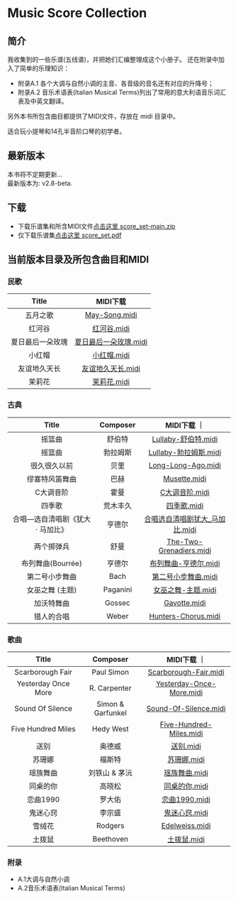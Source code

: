 # Music Score Collection

## 简介
我收集到的一些乐谱(五线谱)，并把她们汇编整理成这个小册子。
还在附录中加入了简单的乐理知识：
- 附录A.1 各个大调与自然小调的主音、各音级的音名还有对应的升降号；
- 附录A.2 音乐术语表(Italian Musical Terms)列出了常用的意大利语音乐词汇表及中英文翻译。

另外本书所包含曲目都提供了MIDI文件，存放在 midi 目录中。

适合玩小提琴和14孔半音阶口琴的初学者。

## 最新版本
本书将不定期更新...  
最新版本为: v2.8-beta.


## 下载
- 下载乐谱集和所含MIDI文件[点击这里 score_set-main.zip](https://codeload.github.com/shuhenglee/score_set/zip/refs/heads/main)
- 仅下载乐谱集[点击这里 score_set.pdf](https://raw.githubusercontent.com/shuhenglee/score_set/main/score_set.pdf)

## 当前版本目录及所包含曲目和MIDI

### 民歌

| Title | MIDI下载 |
| :---: | :---: |
| 五月之歌 | [May-Song.midi](https://raw.githubusercontent.com/shuhenglee/score_set/main/midi/May-Song.midi) | 
| 红河谷 | [红河谷.midi](https://raw.githubusercontent.com/shuhenglee/score_set/main/midi/红河谷.midi) |
| 夏日最后一朵玫瑰 | [夏日最后一朵玫瑰.midi](https://raw.githubusercontent.com/shuhenglee/score_set/main/midi/夏日最后一朵玫瑰.midi) |
| 小红帽 | [小红帽.midi](https://raw.githubusercontent.com/shuhenglee/score_set/main/midi/小红帽.midi) |
| 友谊地久天长 | [友谊地久天长.midi](https://raw.githubusercontent.com/shuhenglee/score_set/main/midi/友谊地久天长.midi) | 
| 茉莉花 | [茉莉花.midi](https://raw.githubusercontent.com/shuhenglee/score_set/main/midi/茉莉花.midi) |

### 古典

| Title | Composer | MIDI下载 ｜
| :---: | :---: | :---: |
| 摇篮曲 | 舒伯特 | [Lullaby-舒伯特.midi](https://raw.githubusercontent.com/shuhenglee/score_set/main/midi/Lullaby-舒伯特.midi) |
| 摇篮曲 | 勃拉姆斯 | [Lullaby-勃拉姆斯.midi](https://raw.githubusercontent.com/shuhenglee/score_set/main/midi/Lullaby-勃拉姆斯.midi) |
| 很久很久以前 | 贝里 | [Long-Long-Ago.midi](https://raw.githubusercontent.com/shuhenglee/score_set/main/midi/Long-Long-Ago.midi) |
| 缪塞特风笛舞曲 | 巴赫 | [Musette.midi](https://raw.githubusercontent.com/shuhenglee/score_set/main/midi/Musette.midi) | 
| C大调音阶 | 霍曼 | [C大调音阶.midi](https://raw.githubusercontent.com/shuhenglee/score_set/main/midi/C大调音阶.midi) |
| 四季歌 | 荒木丰久 | [四季歌.midi](https://raw.githubusercontent.com/shuhenglee/score_set/main/midi/四季歌.midi) |
| 合唱—选自清唱剧《犹大 · 马加比》| 亨德尔 | [合唱选自清唱剧犹大_马加比.midi](https://raw.githubusercontent.com/shuhenglee/score_set/main/midi/合唱选自清唱剧犹大_马加比.midi) |
| 两个掷弹兵 | 舒曼 | [The-Two-Grenadiers.midi](https://raw.githubusercontent.com/shuhenglee/score_set/main/midi/The-Two-Grenadiers.midi) |
| 布列舞曲(Bourrée) | 亨德尔 | [布列舞曲-亨德尔.midi](https://raw.githubusercontent.com/shuhenglee/score_set/main/midi/布列舞曲-亨德尔.midi) |
| 第二号小步舞曲 | Bach | [第二号小步舞曲.midi](https://raw.githubusercontent.com/shuhenglee/score_set/main/midi/第二号小步舞曲.midi) |
| 女巫之舞 (主题) | Paganini | [女巫之舞-主题.midi](https://raw.githubusercontent.com/shuhenglee/score_set/main/midi/女巫之舞-主题.midi) |
| 加沃特舞曲 | Gossec | [Gavotte.midi](https://raw.githubusercontent.com/shuhenglee/score_set/main/midi/Gavotte.midi) |
| 猎人的合唱 | Weber | [Hunters-Chorus.midi](https://raw.githubusercontent.com/shuhenglee/score_set/main/midi/Hunters-Chorus.midi) |

### 歌曲

| Title | Composer | MIDI下载 ｜
| :---: | :---: | :---: |
| Scarborough Fair | Paul Simon | [Scarborough-Fair.midi](https://raw.githubusercontent.com/shuhenglee/score_set/main/midi/Scarborough-Fair.midi) |
|Yesterday Once More | R. Carpenter | [Yesterday-Once-More.midi](https://raw.githubusercontent.com/shuhenglee/score_set/main/midi/Yesterday-Once-More.midi) | 
| Sound Of Silence | Simon & Garfunkel | [Sound-Of-Silence.midi](https://raw.githubusercontent.com/shuhenglee/score_set/main/midi/Sound-Of-Silence.midi) |
| Five Hundred Miles  | Hedy West | [Five-Hundred-Miles.midi](https://raw.githubusercontent.com/shuhenglee/score_set/main/midi/Five-Hundred-Miles.midi) |
| 送别 | 奥德威 | [送别.midi](https://raw.githubusercontent.com/shuhenglee/score_set/main/midi/送别.midi) |
| 苏珊娜  | 福斯特 | [苏珊娜.midi](https://raw.githubusercontent.com/shuhenglee/score_set/main/midi/苏珊娜.midi) |
| 瑶族舞曲 | 刘铁山 & 茅沅 | [瑶族舞曲.midi](https://raw.githubusercontent.com/shuhenglee/score_set/main/midi/瑶族舞曲.midi) |
| 同桌的你 | 高晓松 | [同桌的你.midi](https://raw.githubusercontent.com/shuhenglee/score_set/main/midi/同桌的你.midi) |
| 恋曲1990  | 罗大佑 | [恋曲1990.midi](https://raw.githubusercontent.com/shuhenglee/score_set/main/midi/恋曲1990.midi) |
| 鬼迷心窍 |  李宗盛 | [鬼迷心窍.midi](https://raw.githubusercontent.com/shuhenglee/score_set/main/midi/鬼迷心窍.midi) |
| 雪绒花 | Rodgers | [Edelweiss.midi](https://raw.githubusercontent.com/shuhenglee/score_set/main/midi/Edelweiss.midi) |
| 土拨鼠  | Beethoven | [土拨鼠.midi](https://raw.githubusercontent.com/shuhenglee/score_set/main/midi/土拨鼠.midi) |

### 附录
- A.1大调与自然小调
- A.2音乐术语表(Italian Musical Terms)

